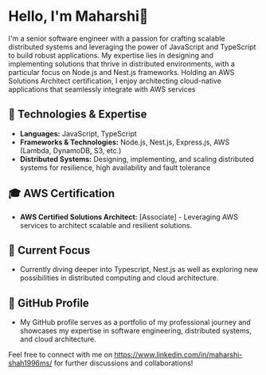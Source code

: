 # Hello, I'm Maharshi👋

I'm a senior software engineer with a passion for crafting scalable distributed systems and leveraging the power of JavaScript and TypeScript to build robust applications. My expertise lies in designing and implementing solutions that thrive in distributed environments, with a particular focus on Node.js and Nest.js frameworks. Holding an AWS Solutions Architect certification, I enjoy architecting cloud-native applications that seamlessly integrate with AWS services

## 🔧 Technologies & Expertise
- **Languages:** JavaScript, TypeScript
- **Frameworks & Technologies:** Node.js, Nest.js, Express.js, AWS (Lambda, DynamoDB, S3, etc.)
- **Distributed Systems:** Designing, implementing, and scaling distributed systems for resilience, high availability and fault tolerance

## 🎓 AWS Certification
- **AWS Certified Solutions Architect:** [Associate] - Leveraging AWS services to architect scalable and resilient solutions.

## 💼 Current Focus
- Currently diving deeper into Typescript, Nest.js as well as exploring new possibilities in distributed computing and cloud architecture.

## 🌟 GitHub Profile
- My GitHub profile serves as a portfolio of my professional journey and showcases my expertise in software engineering, distributed systems, and cloud architecture.

Feel free to connect with me on https://www.linkedin.com/in/maharshi-shah1996ms/ for further discussions and collaborations!
